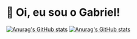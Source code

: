 # 👋 Oi, eu sou o Gabriel!

[![Anurag's GitHub stats](https://github-readme-stats.vercel.app/api?username=Tsarco&locale=pt-br&theme=neon&show_icons=true)](https://github.com/anuraghazra/github-readme-stats)     [![Anurag's GitHub stats](https://github-readme-stats.vercel.app/api/top-langs?username=Tsarco&locale=pt-br&theme=neon&show_icons=true)](https://github.com/anuraghazra/github-readme-stats)

<!--
**Tsarco/Tsarco** is a ✨ _special_ ✨ repository because its `README.md` (this file) appears on your GitHub profile.

Here are some ideas to get you started:

- 🔭 I’m currently working on ...
- 🌱 I’m currently learning ...
- 👯 I’m looking to collaborate on ...
- 🤔 I’m looking for help with ...
- 💬 Ask me about ...
- 📫 How to reach me: ...
- 😄 Pronouns: ...
- ⚡ Fun fact: ...
-->
